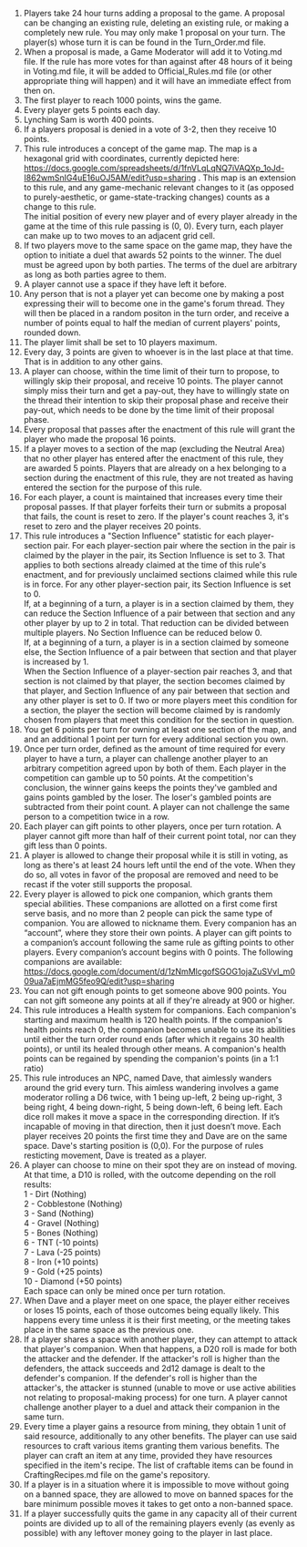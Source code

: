 1. Players take 24 hour turns adding a proposal to the game. A proposal can be changing an existing rule, deleting an existing rule, or making a completely new rule. You may only make 1 proposal on your turn. The player(s) whose turn it is can be found in the Turn_Order.md file.  
2. When a proposal is made, a Game Moderator will add it to Voting.md file. If the rule has more votes for than against after 48 hours of it being in Voting.md file, it will be added to Official_Rules.md file (or other appropriate thing will happen) and it will have an immediate effect from then on.  
3. The first player to reach 1000 points, wins the game.
4. Every player gets 5 points each day.
5. Lynching Sam is worth 400 points.
6. If a players proposal is denied in a vote of 3-2, then they receive 10 points.
7. This rule introduces a concept of the game map. The map is a hexagonal grid with coordinates, currently depicted here: https://docs.google.com/spreadsheets/d/1fnVLqLqNQ7iVAQXp_1oJd-I862wmSnIG4uE16uOJ5AM/edit?usp=sharing . This map is an extension to this rule, and any game-mechanic relevant changes to it (as opposed to purely-aesthetic, or game-state-tracking changes) counts as a change to this rule.  
 The initial position of every new player and of every player already in the game at the time of this rule passing is (0, 0). Every turn, each player can make up to two moves to an adjacent grid cell.
8. If two players move to the same space on the game map, they have the option to initiate a duel that awards 52 points to the winner. The duel must be agreed upon by both parties. The terms of the duel are arbitrary as long as both parties agree to them.
9. A player cannot use a space if they have left it before.
10. Any person that is not a player yet can become one by making a post expressing their will to become one in the game's forum thread. They will then be placed in a random positon in the turn order, and receive a number of points equal to half the median of current players' points, rounded down.
11. The player limit shall be set to 10 players maximum.
12. Every day, 3 points are given to whoever is in the last place at that time. That is in addition to any other gains.
13. A player can choose, within the time limit of their turn to propose, to willingly skip their proposal, and receive 10 points. The player cannot simply miss their turn and get a pay-out, they have to willingly state on the thread their intention to skip their proposal phase and receive their pay-out, which needs to be done by the time limit of their proposal phase.
14. Every proposal that passes after the enactment of this rule will grant the player who made the proposal 16 points.
15. If a player moves to a section of the map (excluding the Neutral Area) that no other player has entered after the enactment of this rule, they are awarded 5 points. Players that are already on a hex belonging to a section during the enactment of this rule, they are not treated as having entered the section for the purpose of this rule.
16. For each player, a count is maintained that increases every time their proposal passes. If that player forfeits their turn or submits a proposal that fails, the count is reset to zero. If the player's count reaches 3, it's reset to zero and the player receives 20 points.
17. This rule introduces a "Section Influence" statistic for each player-section pair. For each player-section pair where the section in the pair is claimed by the player in the pair, its Section Influence is set to 3. That applies to both sections already claimed at the time of this rule's enactment, and for previously unclaimed sections claimed while this rule is in force. For any other player-section pair, its Section Influence is set to 0.  
 If, at a beginning of a turn, a player is in a section claimed by them, they can reduce the Section Influence of a pair between that section and any other player by up to 2 in total. That reduction can be divided between multiple players. No Section Influence can be reduced below 0.  
 If, at a beginning of a turn, a player is in a section claimed by someone else, the Section Influence of a pair between that section and that player is increased by 1.  
 When the Section Influence of a player-section pair reaches 3, and that section is not claimed by that player, the section becomes claimed by that player, and Section Influence of any pair between that section and any other player is set to 0. If two or more players meet this condition for a section, the player the section will become claimed by is randomly chosen from players that meet this condition for the section in question.
18. You get 6 points per turn for owning at least one section of the map, and and an additional 1 point per turn for every additional section you own.
19. Once per turn order, defined as the amount of time required for every player to have a turn, a player can challenge another player to an arbitrary competition agreed upon by both of them. Each player in the competition can gamble up to 50 points. At the competition's conclusion, the winner gains keeps the points they've gambled and gains points gambled by the loser. The loser's gambled points are subtracted from their point count. A player can not challenge the same person to a competition twice in a row.
20. Each player can gift points to other players, once per turn rotation. A player cannot gift more than half of their current point total, nor can they gift less than 0 points.
21. A player is allowed to change their proposal while it is still in voting, as long as there's at least 24 hours left until the end of the vote. When they do so, all votes in favor of the proposal are removed and need to be recast if the voter still supports the proposal.
22. Every player is allowed to pick one companion, which grants them special abilities. These companions are allotted on a first come first serve basis, and no more than 2 people can pick the same type of companion. You are allowed to nickname them. Every companion has an “account”, where they store their own points. A player can gift points to a companion’s account following the same rule as gifting points to other players. Every companion’s account begins with 0 points. The following companions are available: https://docs.google.com/document/d/1zNmMlcgofSGOG1ojaZuSVvI_m009ua7aEjmMG5feo9Q/edit?usp=sharing
23. You can not gift enough points to get someone above 900 points. You can not gift someone any points at all if they're already at 900 or higher.
24. This rule introduces a Health system for companions. Each companion's starting and maximum health is 120 health points. If the companion's health points reach 0, the companion becomes unable to use its abilities until either the turn order round ends (after which it regains 30 health points), or until its healed through other means. A companion's health points can be regained by spending the companion's points (in a 1:1 ratio)
25. This rule introduces an NPC, named Dave, that aimlessly wanders around the grid every turn. This aimless wandering involves a game moderator rolling a D6 twice, with 1 being up-left, 2 being up-right, 3 being right, 4 being down-right, 5 being down-left, 6 being left. Each dice roll makes it move a space in the corresponding direction. If it’s incapable of moving in that direction, then it just doesn’t move. Each player receives 20 points the first time they and Dave are on the same space. Dave's starting position is (0,0). For the purpose of rules resticting movement, Dave is treated as a player.
26. A player can choose to mine on their spot they are on instead of moving. At that time, a D10 is rolled, with the outcome depending on the roll results:  
 1 - Dirt (Nothing)  
 2 - Cobblestone (Nothing)  
 3 - Sand (Nothing)  
 4 - Gravel (Nothing)  
 5 - Bones (Nothing)  
 6 - TNT (-10 points)  
 7 - Lava (-25 points)  
 8 - Iron (+10 points)  
 9 - Gold (+25 points)  
 10 - Diamond (+50 points)  
 Each space can only be mined once per turn rotation.
27. When Dave and a player meet on one space, the player either receives or loses 15 points, each of those outcomes being equally likely. This happens every time unless it is their first meeting, or the meeting takes place in the same space as the previous one.
28. If a player shares a space with another player, they can attempt to attack that player's companion. When that happens, a D20 roll is made for both the attacker and the defender. If the attacker's roll is higher than the defenders, the attack succeeds and 2d12 damage is dealt to the defender's companion. If the defender's roll is higher than the attacker's, the attacker is stunned (unable to move or use active abilities not relating to proposal-making process) for one turn. A player cannot challenge another player to a duel and attack their companion in the same turn.
29. Every time a player gains a resource from mining, they obtain 1 unit of said resource, additionally to any other benefits. The player can use said resources to craft various items granting them various benefits. The player can craft an item at any time, provided they have resources specified in the item's recipe. The list of craftable items can be found in CraftingRecipes.md file on the game's repository.
30. If a player is in a situation where it is impossible to move without going on a banned space, they are allowed to move on banned spaces for the bare minimum possible moves it takes to get onto a non-banned space.
31. If a player successfully quits the game in any capacity all of their current points are divided up to all of the remaining players evenly (as evenly as possible) with any leftover money going to the player in last place.
